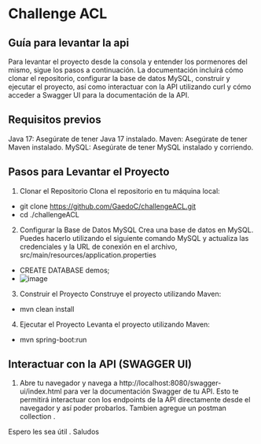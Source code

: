 # Challenge ACL

## Guía para levantar la api 

Para levantar el proyecto desde la consola y entender los pormenores del mismo, sigue los pasos a continuación. La documentación incluirá cómo clonar el repositorio, configurar la base de datos MySQL, construir y ejecutar el proyecto, así como interactuar con la API utilizando curl y cómo acceder a Swagger UI para la documentación de la API.


## Requisitos previos

Java 17: Asegúrate de tener Java 17 instalado.
Maven: Asegúrate de tener Maven instalado.
MySQL: Asegúrate de tener MySQL instalado y corriendo.

## Pasos para Levantar el Proyecto

1. Clonar el Repositorio
Clona el repositorio en tu máquina local:

- git clone https://github.com/GaedoC/challengeACL.git
- cd ./challengeACL

2. Configurar la Base de Datos MySQL
Crea una base de datos en MySQL. Puedes hacerlo utilizando el siguiente comando MySQL y actualiza las credenciales y la URL de conexión en el archivo, src/main/resources/application.properties

- CREATE DATABASE demos;
- ![image](https://github.com/GaedoC/challengeACL/assets/17816969/dc278f20-8968-4ac3-b6b5-63dec955e4c8)

3. Construir el Proyecto
Construye el proyecto utilizando Maven:

- mvn clean install

4. Ejecutar el Proyecto
Levanta el proyecto utilizando Maven:

- mvn spring-boot:run

## Interactuar con la API (SWAGGER UI)

1. Abre tu navegador y navega a http://localhost:8080/swagger-ui/index.html para ver la documentación Swagger de tu API. Esto te permitirá interactuar con los endpoints de la API directamente desde el navegador y así poder probarlos. Tambien agregue un postman collection .

Espero les sea útil . Saludos
